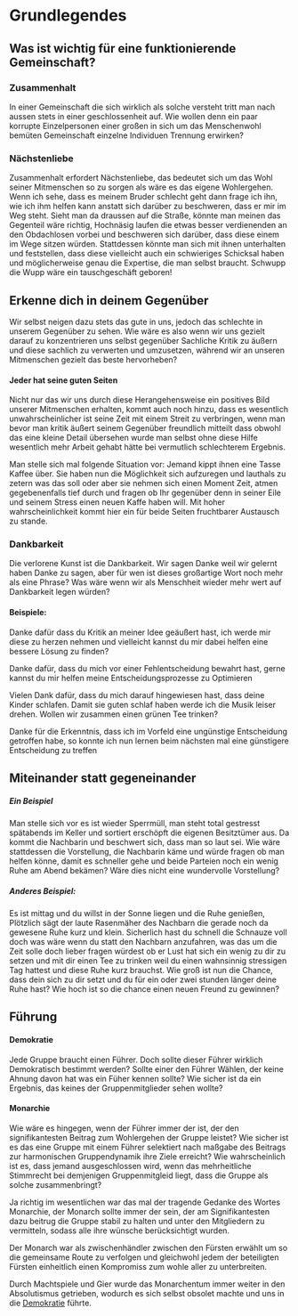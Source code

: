 # Grundlegendes

## Was ist wichtig für eine funktionierende Gemeinschaft?
### Zusammenhalt
In einer Gemeinschaft die sich wirklich als solche versteht tritt man nach aussen stets in einer geschlossenheit auf. 
Wie wollen denn ein paar korrupte Einzelpersonen einer großen in sich um das Menschenwohl bemüten Gemeinschaft einzelne Individuen Trennung erwirken?

### Nächstenliebe
Zusammenhalt erfordert Nächstenliebe, das bedeutet sich um das Wohl seiner Mitmenschen so zu sorgen als wäre es das eigene Wohlergehen.
Wenn ich sehe, dass es meinem Bruder schlecht geht dann frage ich ihn, wie ich ihm helfen kann anstatt sich darüber zu beschweren, dass er mir im Weg steht.
Sieht man da draussen auf die Straße, könnte man meinen das Gegenteil wäre richtig, Hochnäsig laufen die etwas besser verdienenden an den Obdachlosen vorbei und beschweren sich darüber, dass diese einem im Wege sitzen würden. Stattdessen könnte man sich mit ihnen unterhalten und feststellen, dass diese vielleicht auch ein schwieriges Schicksal haben und möglicherweise genau die Expertise, die man selbst braucht. Schwupp die Wupp wäre ein tauschgeschäft geboren!

## Erkenne dich in deinem Gegenüber
Wir selbst neigen dazu stets das gute in uns, jedoch das schlechte in unserem Gegenüber zu sehen.
Wie wäre es also wenn wir uns gezielt darauf zu konzentrieren uns selbst gegenüber Sachliche Kritik zu äußern und diese sachlich zu verwerten und umzusetzen, während wir an unseren Mitmenschen gezielt das beste hervorheben?

#### Jeder hat seine guten Seiten 
Nicht nur das wir uns durch diese Herangehensweise ein positives Bild unserer Mitmenschen erhalten, kommt auch noch hinzu, dass es wesentlich unwahrscheinlicher ist seine Zeit mit einem Streit zu verbringen, wenn man bevor man kritik äußert seinem Gegenüber freundlich mitteilt dass obwohl das eine kleine Detail übersehen wurde man selbst ohne diese Hilfe wesentlich mehr Arbeit gehabt hätte bei vermutlich schlechterem Ergebnis.

Man stelle sich mal folgende Situation vor:
Jemand kippt ihnen eine Tasse Kaffee über.
Sie haben nun die Möglichkeit sich aufzuregen und lauthals zu zetern was das soll oder aber sie nehmen sich einen Moment Zeit, atmen gegebenenfalls tief durch und fragen ob Ihr gegenüber denn in seiner Eile und seinem Stress einen neuen Kaffe haben will.
Mit hoher wahrscheinlichkeit kommt hier ein für beide Seiten fruchtbarer Austausch zu stande.

### Dankbarkeit
Die verlorene Kunst ist die Dankbarkeit. Wir sagen Danke weil wir gelernt haben Danke zu sagen, aber für wen ist dieses großartige Wort noch mehr als eine Phrase? Was wäre wenn wir als Menschheit wieder mehr wert auf Dankbarkeit legen würden? 
#### Beispiele:
Danke dafür dass du Kritik an meiner Idee geäußert hast, ich werde mir diese zu herzen nehmen und vielleicht kannst du mir dabei helfen eine bessere Lösung zu finden?

Danke dafür, dass du  mich vor einer Fehlentscheidung bewahrt hast, gerne kannst du mir helfen meine Entscheidungsprozesse zu Optimieren

Vielen Dank dafür, dass du mich darauf hingewiesen hast, dass deine Kinder schlafen. Damit sie guten schlaf haben werde ich die Musik leiser drehen. Wollen wir zusammen einen grünen Tee trinken?

Danke für die Erkenntnis, dass ich im Vorfeld eine ungünstige Entscheidung getroffen habe, so konnte ich nun lernen beim nächsten mal eine günstigere Entscheidung zu treffen

## Miteinander statt gegeneinander
##### Ein Beispiel
Man stelle sich vor es ist wieder Sperrmüll, man steht total gestresst spätabends im Keller und sortiert erschöpft die eigenen Besitztümer aus. Da kommt die Nachbarin und beschwert sich, dass man so laut sei.
Wie wäre stattdessen die Vorstellung, die Nachbarin käme und würde fragen ob man helfen könne, damit es schneller gehe und beide Parteien noch ein wenig Ruhe am Abend bekämen? Wäre dies nicht eine wundervolle Vorstellung?

##### Anderes Beispiel: 
Es ist mittag und du willst in der Sonne liegen und die Ruhe genießen, Plötzlich sägt der laute Rasenmäher des Nachbarn die gerade noch da gewesene Ruhe kurz und klein.
Sicherlich hast du schnell die Schnauze voll doch was wäre wenn du statt den Nachbarn anzufahren, was das um die Zeit solle doch lieber fragen würdest ob er Lust hat sich ein wenig zu dir zu setzen und mit dir einen Tee zu trinken weil du einen wahnsinnig stressigen Tag hattest und diese Ruhe kurz brauchst. 
Wie groß ist nun die Chance, dass dein sich zu dir setzt und du für ein oder zwei stunden länger deine Ruhe hast? 
Wie hoch ist so die chance einen neuen Freund zu gewinnen?

## Führung
#### Demokratie
Jede Gruppe braucht einen Führer. 
Doch sollte dieser Führer wirklich Demokratisch bestimmt werden? 
Sollte einer den Führer Wählen, der keine Ahnung davon hat was ein Füher kennen sollte?
Wie sicher ist da ein Ergebnis, das keines der Gruppenmitglieder sehen wollte?

#### Monarchie
Wie wäre es hingegen, wenn der Führer immer der ist, der den signifikantesten Beitrag zum Wohlergehen der Gruppe leistet?
Wie sicher ist es das eine Gruppe mit einem Führer selektiert nach maßgabe des Beitrags zur harmonischen Gruppendynamik ihre Ziele erreicht?
Wie wahrscheinlich ist es, dass jemand ausgeschlossen wird, wenn das mehrheitliche Stimmrecht bei demjenigen Gruppenmitgleid liegt, dass die Gruppe als solche zusammenbringt?

Ja richtig im wesentlichen war das mal der tragende Gedanke des Wortes Monarchie, der Monarch sollte immer der sein, der am Signifikantesten dazu beitrug die Gruppe stabil zu halten und unter den Mitgliedern zu vermitteln, sodass alle ihre wünsche berücksichtigt wurden.

Der Monarch war als zwischenhändler zwischen den Fürsten erwählt um so die gemeinsame Route zu verfolgen und gleichwohl jedem der beteiligten Fürsten einheitlich einen Kompromiss zum wohle aller zu unterbreiten.

Durch Machtspiele und Gier wurde das Monarchentum immer weiter in den Absolutismus getrieben, wodurch es sich selbst obsolet machte und uns in die [Demokratie](#Demokratie) führte.